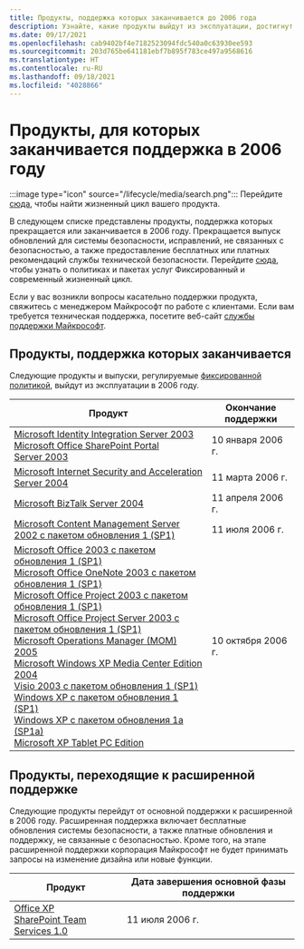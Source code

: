 ```yaml
---
title: Продукты, поддержка которых заканчивается до 2006 года
description: Узнайте, какие продукты выйдут из эксплуатации, достигнут конца поддержки или перейдут от основной поддержки к расширенной в 2006 году.
ms.date: 09/17/2021
ms.openlocfilehash: cab9402bf4e7182523094fdc540a0c63930ee593
ms.sourcegitcommit: 203d765be641181ebf7b895f783ce497a9568616
ms.translationtype: HT
ms.contentlocale: ru-RU
ms.lasthandoff: 09/18/2021
ms.locfileid: "4028866"
---
```

# <a name="products-ending-support-in-2006"></a>Продукты, для которых заканчивается поддержка в 2006 году

:::image type="icon" source="/lifecycle/media/search.png":::
Перейдите [сюда](/lifecycle/products/), чтобы найти жизненный цикл вашего продукта.

В следующем списке представлены продукты, поддержка которых прекращается или заканчивается в 2006 году. Прекращается выпуск обновлений для системы безопасности, исправлений, не связанных с безопасностью, а также предоставление бесплатных или платных рекомендаций службы технической безопасности. Перейдите [сюда](/lifecycle/overview/product-end-of-support-overview), чтобы узнать о политиках и пакетах услуг Фиксированный и современный жизненный цикл.

Если у вас возникли вопросы касательно поддержки продукта, свяжитесь с менеджером Майкрософт по работе с клиентами. Если вам требуется техническая поддержка, посетите веб-сайт [службы поддержки Майкрософт](https://support.microsoft.com/contactus/?ws=support).





## <a name="products-reaching-end-of-support"></a>Продукты, поддержка которых заканчивается

Следующие продукты и выпуски, регулируемые [фиксированной политикой](/lifecycle/policies/fixed), выйдут из эксплуатации в 2006 году.

| Продукт | Окончание поддержки |
| --- | --- |
| [Microsoft Identity Integration Server 2003](/lifecycle/products/microsoft-identity-integration-server-2003?branch=live)<br>[Microsoft Office SharePoint Portal Server 2003](/lifecycle/products/microsoft-office-sharepoint-portal-server-2003?branch=live)<br> | 10 января 2006 г. |
| [Microsoft Internet Security and Acceleration Server 2004](/lifecycle/products/microsoft-internet-security-and-acceleration-server-2004?branch=live)<br> | 11 марта 2006 г. |
| [Microsoft BizTalk Server 2004](/lifecycle/products/microsoft-biztalk-server-2004?branch=live)<br> | 11 апреля 2006 г. |
| [Microsoft Content Management Server 2002 с пакетом обновления 1 (SP1)](/lifecycle/products/microsoft-content-management-server-2002?branch=live)<br> | 11 июля 2006 г. |
| [Microsoft Office 2003 с пакетом обновления 1 (SP1)](/lifecycle/products/microsoft-office-2003?branch=live)<br>[Microsoft Office OneNote 2003 с пакетом обновления 1 (SP1)](/lifecycle/products/microsoft-office-onenote-2003?branch=live)<br>[Microsoft Office Project 2003 с пакетом обновления 1 (SP1)](/lifecycle/products/microsoft-office-project-2003?branch=live)<br>[Microsoft Office Project Server 2003 с пакетом обновления 1 (SP1)](/lifecycle/products/microsoft-office-project-server-2003?branch=live)<br>[Microsoft Operations Manager (MOM) 2005](/lifecycle/products/microsoft-operations-manager-2005?branch=live)<br>[Microsoft Windows XP Media Center Edition 2004](/lifecycle/products/microsoft-windows-xp-media-center-edition-2004?branch=live)<br>[Visio 2003 с пакетом обновления 1 (SP1)](/lifecycle/products/visio-2003?branch=live)<br>[Windows XP с пакетом обновления 1 (SP1)](/lifecycle/products/windows-xp?branch=live)<br>[Windows XP с пакетом обновления 1a (SP1a)](/lifecycle/products/windows-xp?branch=live)<br>[Microsoft XP Tablet PC Edition](/lifecycle/products/windows-xp-tablet-pc-edition?branch=live)<br> | 10 октября 2006 г. |


## <a name="products-moving-to-extended-support"></a>Продукты, переходящие к расширенной поддержке

Следующие продукты перейдут от основной поддержки к расширенной в 2006 году. Расширенная поддержка включает бесплатные обновления системы безопасности, а также платные обновления и поддержку, не связанные с безопасностью. Кроме того, на этапе расширенной поддержки корпорация Майкрософт не будет принимать запросы на изменение дизайна или новые функции.

| Продукт | Дата завершения основной фазы поддержки |
| --- | --- |
| [Office XP](/lifecycle/products/office-xp?branch=live)<br>[SharePoint Team Services 1.0](/lifecycle/products/sharepoint-team-services-10?branch=live)<br> | 11 июля 2006 г. |
